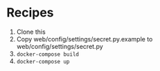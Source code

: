# Recipes

1. Clone this
2. Copy web/config/settings/secret.py.example to web/config/settings/secret.py
3. `docker-compose build`
4. `docker-compose up`
